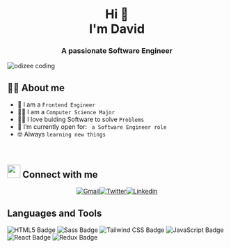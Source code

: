 <h1 align="center">
	Hi 👋
	<br>
	I'm <b>David</b>
</h1>

<h3 align="center">A passionate Software Engineer</h3>

<img align="center" alt="odizee coding" src="https://media0.giphy.com/media/v1.Y2lkPTc5MGI3NjExMnozeG9icTZhZmIyNXRtcTB2NmdkandlNWQ0ZTllY3Jsb3Q0ZDd0aSZlcD12MV9pbnRlcm5hbF9naWZfYnlfaWQmY3Q9Zw/qgQUggAC3Pfv687qPC/giphy.gif"></img>
<br>

## :sassy_man: About me

- :school: I am a `Frontend Engineer`
- 👨‍🎓 I am a `Computer Science Major`
- :technologist: I love buiding Software to solve `Problems`
- :thinking: I’m currently open for: ` a Software Engineer role`
- :nerd_face: Always `learning new things`

<br>

## <img src="https://media.giphy.com/media/iY8CRBdQXODJSCERIr/giphy.gif" width="30px"> Connect with me

<p align="center">
	<a href="mailto:davednnadozie@gmail.com"><img img src="https://img.shields.io/badge/Gmail-%23EA4335.svg?style=flat&logo=gmail&logoColor=white" alt="Gmail"/></a><a href="https://x.com/_day_veed?t=AwzPdwOvuC6cqiUzzY2WdA&s=08"><img src="https://img.shields.io/badge/Twitter-1D9BF0?logo=twitter&logoColor=fff&style=flat" alt="Twitter"/></a><a href="https://www.linkedin.com/in/david-%E2%80%8Ennadozie-1195b5239/t"><img src="https://img.shields.io/badge/LinkedIn-0A66C2?logo=linkedin&logoColor=fff&style=flat" alt="Linkedin"/></a>
	


</p>

## Languages and Tools

![HTML5 Badge](https://img.shields.io/badge/HTML5-E34F26?logo=html5&logoColor=fff&style=for-the-badge)
![Sass Badge](https://img.shields.io/badge/Sass-C69?logo=sass&logoColor=fff&style=for-the-badge)
![Tailwind CSS Badge](https://img.shields.io/badge/Tailwind%20CSS-06B6D4?logo=tailwindcss&logoColor=fff&style=for-the-badge)
![JavaScript Badge](https://img.shields.io/badge/JavaScript-F7DF1E?logo=javascript&logoColor=000&style=for-the-badge)
![React Badge](https://img.shields.io/badge/React-61DAFB?logo=react&logoColor=000&style=for-the-badge)
![Redux Badge](https://img.shields.io/badge/Redux-764ABC?logo=redux&logoColor=fff&style=for-the-badge)

<br>
